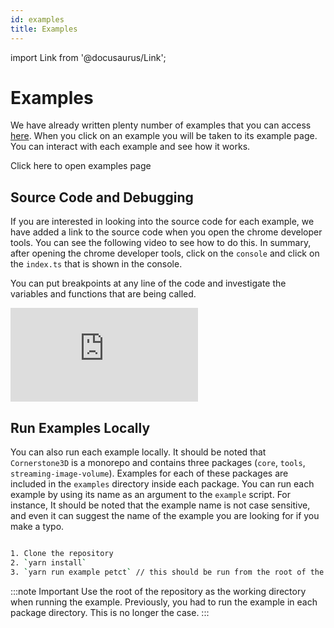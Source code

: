 ```yaml
---
id: examples
title: Examples
---
```


import Link from '@docusaurus/Link';

# Examples

We have already written plenty number of examples that you can access [here](/docs/examples).
When you click on an example you will be taken to its example page. You can interact
with each example and see how it works.

<Link to="/docs/examples">
    <div id="open-example-button">
        Click here to open examples page
    </div>
</Link>

## Source Code and Debugging

If you are interested in looking into the source code for each example, we have added a link to the source code
when you open the chrome developer tools. You can see the following video to see how to do this. In summary,
after opening the chrome developer tools, click on the `console` and click on the `index.ts` that is
shown in the console.

You can put breakpoints at any line of the code and investigate the variables and functions that are
being called.

<!-- /For some reason vimeo gives CORS errors for embed -->
<div style={{padding:"56.25% 0 0 0", position:"relative"}}>
    <iframe src="https://player.vimeo.com/video/694244249?h=06d45e5a5f&amp;badge=0&amp;autopause=0&amp;player_id=0&amp;app_id=58479&amp;dnt=1"
    frameBorder="0" allow="cross-origin-isolated" allowFullScreen style= {{ position:"absolute",top:0,left:0,width:"100%",height:"100%"}} title="Examples"></iframe>
</div>

## Run Examples Locally

You can also run each example locally. It should be noted that `Cornerstone3D` is a
monorepo and contains three packages (`core`, `tools`, `streaming-image-volume`). Examples
for each of these packages are included in the `examples` directory inside each package.
You can run each example by using its name as an argument to the `example` script. For instance,
It should be noted that the example name is not case sensitive, and even it can
suggest the name of the example you are looking for if you make a typo.

```bash

1. Clone the repository
2. `yarn install`
3. `yarn run example petct` // this should be run from the root of the repository

```

:::note Important
Use the root of the repository as the working directory when running the example.
Previously, you had to run the example in each package directory. This is no longer the case.
:::
